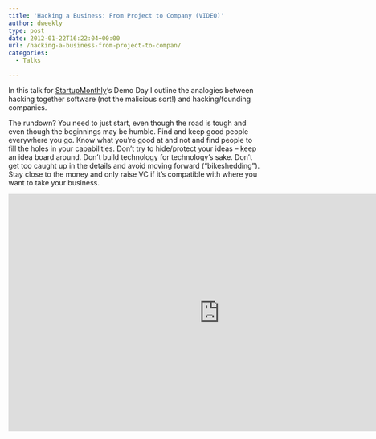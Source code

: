 ```yaml
---
title: 'Hacking a Business: From Project to Company (VIDEO)'
author: dweekly
type: post
date: 2012-01-22T16:22:04+00:00
url: /hacking-a-business-from-project-to-compan/
categories:
  - Talks

---
```

In this talk for [StartupMonthly][1]&#8216;s Demo Day I outline the analogies between hacking together software (not the malicious sort!) and hacking/founding companies.

The rundown? You need to just start, even though the road is tough and even though the beginnings may be humble. Find and keep good people everywhere you go. Know what you&#8217;re good at and not and find people to fill the holes in your capabilities. Don&#8217;t try to hide/protect your ideas &#8211; keep an idea board around. Don&#8217;t build technology for technology&#8217;s sake. Don&#8217;t get too caught up in the details and avoid moving forward (&#8220;bikeshedding&#8221;). Stay close to the money and only raise VC if it&#8217;s compatible with where you want to take your business.

<div class="jetpack-video-wrapper">
  <div class="embed-vimeo" style="text-align: center;">
    <iframe src="https://player.vimeo.com/video/37717082" width="840" height="473" frameborder="0" webkitallowfullscreen mozallowfullscreen allowfullscreen></iframe>
  </div>
</div>

 [1]: http://www.startupmonthly.org/